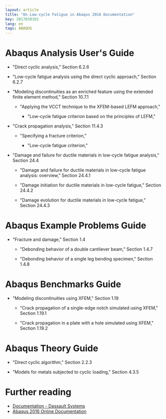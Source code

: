 ```yaml
---
layout: article
title: "On Low-cycle Fatigue in Abaqus 2016 Documentation"
key: 2017030102
lang: en
tags: ABAQUS
---
```


# Abaqus Analysis User's Guide

* "Direct cyclic analysis," Section 6.2.6

* "Low-cycle fatigue analysis using the direct cyclic approach," Section 6.2.7

* "Modeling discontinuities as an enriched feature using the extended finite element method," Section 10.7.1

    * "Applying the VCCT technique to the XFEM-based LEFM approach,"

        * "Low-cycle fatigue criterion based on the principles of LEFM,"

* "Crack propagation analysis," Section 11.4.3

    * "Specifying a fracture criterion,"
    
        * "Low-cycle fatigue criterion,"

* "Damage and failure for ductile materials in low-cycle fatigue analysis," Section 24.4

    * "Damage and failure for ductile materials in low-cycle fatigue analysis: overview," Section 24.4.1

    * "Damage initiation for ductile materials in low-cycle fatigue," Section 24.4.2

    * "Damage evolution for ductile materials in low-cycle fatigue," Section 24.4.3

# Abaqus Example Problems Guide

* "Fracture and damage," Section 1.4

    * "Debonding behavior of a double cantilever beam," Section 1.4.7

    * "Debonding behavior of a single leg bending specimen," Section 1.4.8

# Abaqus Benchmarks Guide

* "Modeling discontinuities using XFEM," Section 1.19

    * "Crack propagation of a single-edge notch simulated using XFEM," Section 1.19.1

    * "Crack propagation in a plate with a hole simulated using XFEM," Section 1.19.2

# Abaqus Theory Guide

* "Direct cyclic algorithm," Section 2.2.3

* "Models for metals subjected to cyclic loading," Section 4.3.5

# Further reading

* [Documentation - Dassault Systems](https://www.3ds.com/products-services/simulia/support/documentation/)
* [Abaqus 2016 Online Documentation](http://50.16.225.63/v2016/)